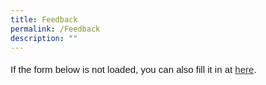 ```yaml
---
title: Feedback
permalink: /Feedback
description: ""
---
```

    
<div style="font-family:Sans-Serif;font-size:15px;color:#000;opacity:0.9;padding-top:5px;padding-bottom:8px">If the form below is not loaded, you can also fill it in at <a href="https://form.gov.sg/#!/62a6db607e75740014fc9051/preview">here</a>.</div>